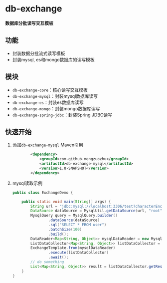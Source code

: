 # db-exchange

**数据库分批读写交互模板**

## 功能

- 封装数据分批流式读写模板
- 封装mysql, es和mongo数据库的读写模板

## 模块

- `db-exchange-core`：核心读写交互模板
- `db-exchange-mysql`：封装mysql数据库读写
- `db-exchange-es`：封装es数据库读写
- `db-exchange-mongo`：封装mongo数据库读写
- `db-exchange-spring-jdbc`：封装Spring JDBC读写

## 快速开始

1. 添加`db-exchange-mysql` Maven引用

   ```xml
           <dependency>
               <groupId>com.github.mengzuozhu</groupId>
               <artifactId>db-exchange-mysql</artifactId>
               <version>1.0-SNAPSHOT</version>
           </dependency>
   ```

2. mysql读取示例

   ```java
   public class ExchangeDemo {
   
       public static void main(String[] args) {
           String url = "jdbc:mysql://localhost:3306/test?characterEncoding=utf8&serverTimezone=Asia/Shanghai";
           DataSource dataSource = MysqlUtil.getDataSource(url, "root", "your mysql password");
           MysqlQuery query = MysqlQuery.builder()
                   .dataSource(dataSource)
                   .sql("SELECT * FROM user")
                   .batchSize(100)
                   .build();
           DataReader<Map<String, Object>> mysqlDataReader = new MysqlDataReader<>(query, new ResultSetToMap());
           ListDataCollector<Map<String, Object>> listDataCollector = new ListDataCollector<>();
           ExchangeTemplate.from(mysqlDataReader)
                   .execute(listDataCollector)
                   .await();
           // do something
           List<Map<String, Object>> result = listDataCollector.getResult();
       }
   }
   ```

